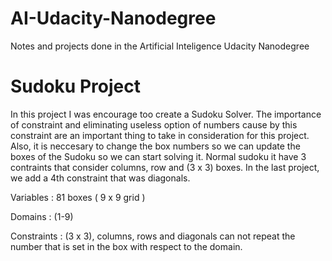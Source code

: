 # AI-Udacity-Nanodegree
Notes and projects done in the Artificial Inteligence Udacity Nanodegree

# Sudoku Project

In this project I was encourage too create a Sudoku Solver.
The importance of constraint and eliminating useless option of numbers cause by this constraint are an important thing to take in consideration for this project. Also, it is neccesary to change the box numbers so we can update the boxes of the Sudoku so we can start solving it.
Normal sudoku it have 3 contraints that consider columns, row and (3 x 3) boxes. In the last project, we add a 4th constraint that was diagonals.


Variables : 81 boxes ( 9 x 9 grid )

Domains : (1-9)

Constraints : (3 x 3), columns, rows and diagonals can not repeat the number that is set in the box with respect to the domain.
